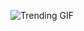 ![Trending GIF](https://media4.giphy.com/media/M0LSVgFzV8x86iQonb/giphy.gif?cid=8bb21772dm0tn0puitr0pciny74m27phsc4hr3xnelka25ub&ep=v1_gifs_search&rid=giphy.gif&ct=g)
